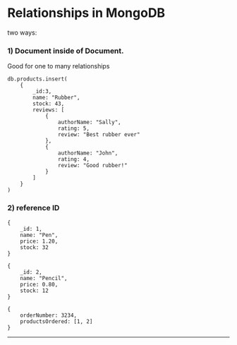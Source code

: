 # Relationships in MongoDB

two ways:

### 1) Document inside of Document. 

Good for one to many relationships

```
db.products.insert(
	{
		_id:3,
		name: "Rubber",
		stock: 43,
		reviews: [
			{
				authorName: "Sally",
				rating: 5,
				review: "Best rubber ever"
			},
			{
				authorName: "John",
				rating: 4,
				review: "Good rubber!"
			}
		]
	}
)
```

### 2) reference ID

```
{
	_id: 1,
	name: "Pen",
	price: 1.20,
	stock: 32
}

{
	_id: 2,
	name: "Pencil",
	price: 0.80,
	stock: 12
}

{
	orderNumber: 3234,
	productsOrdered: [1, 2]
}
```

------

## 